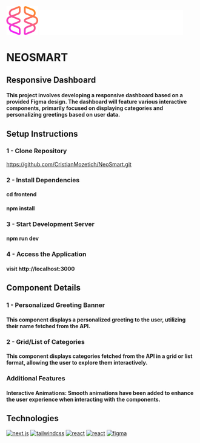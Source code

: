 ![NeoSmart](frontend/public/img/logo.png)
![NeoPrompts](frontend/public/img/neoprompts.png)

# NEOSMART
## Responsive Dashboard
#### This project involves developing a responsive dashboard based on a provided Figma design. The dashboard will feature various interactive components, primarily focused on displaying categories and personalizing greetings based on user data.

## Setup Instructions
### 1 - Clone Repository
https://github.com/CristianMozetich/NeoSmart.git
### 2 - Install Dependencies
#### cd frontend
#### npm install
### 3 - Start Development Server
#### npm run dev
### 4 - Access the Application
#### visit http://localhost:3000
## Component Details
### 1 - Personalized Greeting Banner
#### This component displays a personalized greeting to the user, utilizing their name fetched from the API.
### 2 - Grid/List of Categories
#### This component displays categories fetched from the API in a grid or list format, allowing the user to explore them interactively.
### Additional Features
#### Interactive Animations: Smooth animations have been added to enhance the user experience when interacting with the components.

## Technologies 
[![next.js](https://img.shields.io/badge/next.js-000?style=for-the-badge&logo=next.js&logoColor)](https://nextui.org/)
[![tailwindcss](https://img.shields.io/badge/tailwindcss-000?style=for-the-badge&logo=tailwindcss&logoColor)](https://tailwindcss.com/)
[![react](https://img.shields.io/badge/react-000?style=for-the-badge&logo=react&logoColor)](https://react.dev/)
[![react](https://img.shields.io/badge/typescript-000?style=for-the-badge&logo=typescript&logoColor)](https://www.typescriptlang.org/)
[![figma](https://img.shields.io/badge/figma-000?style=for-the-badge&logo=figma&logoColor)](https://www.figma.com/file/QsLdkIKVKVgZi0BojXOy1J/Proyecto-Reciclame?type=design&node-id=10-3331&mode=design)
